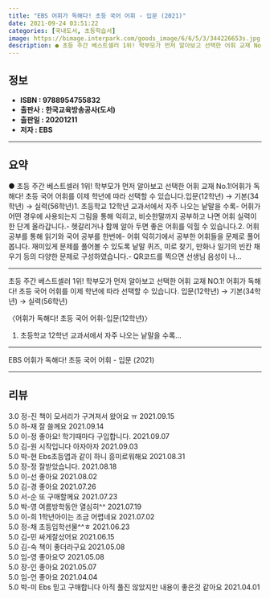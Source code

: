 ```yaml
---
title: "EBS 어휘가 독해다! 초등 국어 어휘 - 입문 (2021)"
date: 2021-09-24 03:51:22
categories: [국내도서, 초등학습서]
image: https://bimage.interpark.com/goods_image/6/6/5/3/344226653s.jpg
description: ● 초등 주간 베스트셀러 1위! 학부모가 먼저 알아보고 선택한 어휘 교재 No.1!어휘가 독해다! 초등 국어 어휘를 이제 학년에 따라 선택할 수 있습니다.입문(12학년) → 기본(34학년) → 실력(56학년)1. 초등학교 12학년 교과서에서 자주 나오는 낱말을 수록- 어휘가 어떤 경우
---
```


## **정보**

- **ISBN : 9788954755832**
- **출판사 : 한국교육방송공사(도서)**
- **출판일 : 20201211**
- **저자 : EBS**

------



## **요약**

●  초등 주간 베스트셀러 1위! 학부모가 먼저 알아보고 선택한 어휘 교재 No.1!어휘가 독해다! 초등 국어 어휘를 이제 학년에 따라 선택할 수 있습니다.입문(12학년) → 기본(34학년) → 실력(56학년)1. 초등학교 12학년 교과서에서 자주 나오는 낱말을 수록- 어휘가 어떤 경우에 사용되는지 그림을 통해 익히고, 비슷한말까지 공부하고 나면 어휘 실력이 한 단계 올라갑니다.- 헷갈리거나 함께 알아 두면 좋은 어휘를 익힐 수 있습니다.2. 어휘 공부를 통해 읽기와 국어 공부를 한번에- 어휘 익히기에서 공부한 어휘들을 문제로 풀어봅니다. 재미있게 문제를 풀어볼 수 있도록 낱말 퀴즈, 미로 찾기, 만화나 일기의 빈칸 채우기 등의 다양한 문제로 구성하였습니다.- QR코드를 찍으면 선생님 음성이 나...

------

초등 주간 베스트셀러 1위! 학부모가 먼저 알아보고 선택한 어휘 교재 NO.1!
어휘가 독해다! 초등 국어 어휘를 이제 학년에 따라 선택할 수 있습니다.
입문(12학년) → 기본(34학년) → 실력(56학년)

〈어휘가 독해다! 초등 국어 어휘-입문(12학년)〉

1. 초등학교 12학년 교과서에서 자주 나오는 낱말을 수록... 

------


EBS 어휘가 독해다! 초등 국어 어휘 - 입문 (2021) 

------


## **리뷰** 

3.0 정-진 책이 모서리가 구겨져서 왔어요 ㅠ 2021.09.15 <br/>5.0 하-재 잘 쓸께요  2021.09.14 <br/>5.0 이-정 좋아요! 학기때마다 구입합니다. 2021.09.07 <br/>5.0 김-원 시작입니다 아자아자 2021.09.03 <br/>5.0 박-현 Ebs초등앱과 같이 하니 흥미로워해요
 2021.08.31 <br/>5.0 장-정 잘받았습니다. 2021.08.18 <br/>5.0 이-선 좋아요 2021.08.02 <br/>5.0 김-경 좋아요  2021.07.26 <br/>5.0 서-순 또 구매할께요 2021.07.23 <br/>5.0 박-영 여름방학동안 열심히^^ 2021.07.19 <br/>5.0 이-희 1학년아이는 조금 어렵네요 2021.07.02 <br/>5.0 정-채 초등입학선물^^ㅎ 2021.06.23 <br/>5.0 김-민 싸게잘샀어요  2021.06.15 <br/>5.0 김-숙 책이 좋더라구요 2021.05.08 <br/>5.0 임-영 좋아요♡ 2021.05.08 <br/>5.0 장-인 좋아요 2021.05.07 <br/>5.0 임-언 좋아요 2021.04.04 <br/>5.0 박-미 Ebs  믿고 구매합니다 아직 풀진 않았지만 내용이 좋은것 같아요 2021.04.01 <br/>